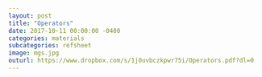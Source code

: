 ```yaml
---
layout: post
title: "Operators"
date: 2017-10-11 00:00:00 -0400
categories: materials
subcategories: refsheet
image: mgs.jpg
outurl: https://www.dropbox.com/s/1j0uvbczkpwr75i/Operators.pdf?dl=0
---
```

